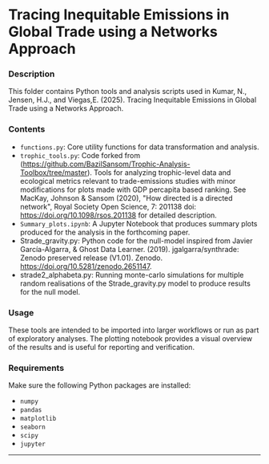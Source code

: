 # Tracing Inequitable Emissions in Global Trade using a Networks Approach

### Description
This folder contains Python tools and analysis scripts used in Kumar, N., Jensen, H.J., and Viegas,E. (2025). Tracing Inequitable Emissions in Global Trade using a Networks Approach. 

### Contents

- `functions.py`: Core utility functions for data transformation and analysis.
- `trophic_tools.py`: Code forked from  (https://github.com/BazilSansom/Trophic-Analysis-Toolbox/tree/master). Tools for analyzing trophic-level data and ecological metrics relevant to trade-emissions studies with minor modifications for plots made with GDP percapita based ranking. See MacKay, Johnson & Sansom (2020), "How directed is a directed network", Royal Society Open Science, 7: 201138 doi: https://doi.org/10.1098/rsos.201138 for detailed description. 
- `Summary_plots.ipynb`: A Jupyter Notebook that produces summary plots produced for the analysis in the forthcoming paper.
- Strade_gravity.py: Python code for the null-model inspired from Javier García-Algarra, & Ghost Data Learner. (2019). jgalgarra/synthrade: Zenodo preserved release (V1.01). Zenodo. https://doi.org/10.5281/zenodo.2651147.
- strade2_alphabeta.py: Running monte-carlo simulations for multiple random realisations of the Strade_gravity.py model to produce results for the null model. 

### Usage

These tools are intended to be imported into larger workflows or run as part of exploratory analyses. The plotting notebook provides a visual overview of the results and is useful for reporting and verification.

### Requirements

Make sure the following Python packages are installed:
- `numpy`
- `pandas`
- `matplotlib`
- `seaborn`
- `scipy`
- `jupyter`
---


